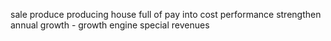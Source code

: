 sale
produce producing
house full of
pay into
cost performance
strengthen
annual
growth - growth engine
special revenues

